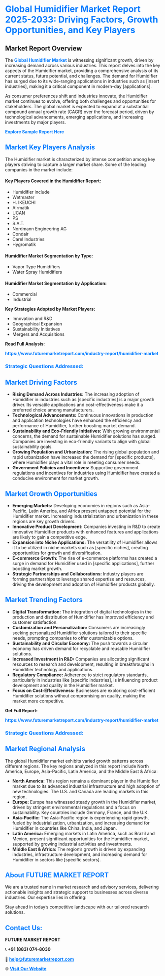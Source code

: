 <h1 style="color: #007BFF;">Global Humidifier Market Report 2025-2033: Driving Factors, Growth Opportunities, and Key Players</h1>

<section id="overview">
<h2>Market Report Overview</h2>
<p>The <a href="https://www.futuremarketreport.com/industry-report/humidifier-market" style="color: #007BFF; text-decoration: none;"><strong>Global Humidifier Market</strong></a> is witnessing significant growth, driven by increasing demand across various industries. This report delves into the key aspects of the Humidifier market, providing a comprehensive analysis of its current status, future potential, and challenges. The demand for Humidifier has surged due to its wide-ranging applications in industries such as [insert industries], making it a critical component in modern-day [applications].</p>
<p>As consumer preferences shift and industries innovate, the Humidifier market continues to evolve, offering both challenges and opportunities for stakeholders. The global market is expected to expand at a substantial compound annual growth rate (CAGR) over the forecast period, driven by technological advancements, emerging applications, and increasing investments by major players.</p>
</section>

<section id="overview">
<p><a href="https://www.futuremarketreport.com/request-sample/reportId=101546" style="color: #007BFF; text-decoration: none;"><strong>Explore Sample Report Here</strong></a></p>
</section>

<section id="key-players">
<h2 style="color: #007BFF;">Market Key Players Analysis</h2>
<p>The Humidifier market is characterized by intense competition among key players striving to capture a larger market share. Some of the leading companies in the market include:</p>
<h4>Key Players Covered in the Humidifier Report:</h4>
<ul><li>Humidifier include</li><li>Wetmaster</li><li>H. IKEUCHI</li><li>Airmatik</li><li>UCAN</li><li>PS</li><li>S.A.T.</li><li>Nordmann Engineering AG</li><li>Condair</li><li>Carel Industries</li><li>Hygromatik</li></ul>
<h4>Humidifier Market Segmentation by Type:</h4>
<ul><li>Vapor Type Humidifiers</li><li>Water Spray Humidifiers</li></ul>

<h4>Humidifier Market Segmentation by Application:</h4>
<ul><li>Commercial</li><li>Industrial</li></ul>
<p><strong>Key Strategies Adopted by Market Players:</strong></p>
<ul>
<li>Innovation and R&D</li>
<li>Geographical Expansion</li>
<li>Sustainability Initiatives</li>
<li>Mergers and Acquisitions</li>
</ul>
</section>

<section>
<p><strong>Read Full Analysis: </strong></p><a href="https://www.futuremarketreport.com/industry-report/humidifier-market" style="color: #007BFF; text-decoration: none;"><strong>https://www.futuremarketreport.com/industry-report/humidifier-market</strong></a>
<h3 style="color: #007BFF;">Strategic Questions Addressed:</h3>
</section>

<section id="driving-factors">
<h2 style="color: #007BFF;">Market Driving Factors</h2>
<ul>
<li><strong>Rising Demand Across Industries:</strong> The increasing adoption of Humidifier in industries such as [specific industries] is a major growth driver. Its versatile applications and cost-effectiveness make it a preferred choice among manufacturers.</li>
<li><strong>Technological Advancements:</strong> Continuous innovations in production and application technologies have enhanced the efficiency and performance of Humidifier, further boosting market demand.</li>
<li><strong>Sustainability and Eco-Friendly Initiatives:</strong> With growing environmental concerns, the demand for sustainable Humidifier solutions has surged. Companies are investing in eco-friendly variants to align with global sustainability goals.</li>
<li><strong>Growing Population and Urbanization:</strong> The rising global population and rapid urbanization have increased the demand for [specific products], where Humidifier plays a vital role in meeting consumer needs.</li>
<li><strong>Government Policies and Incentives:</strong> Supportive government regulations and incentives for industries using Humidifier have created a conducive environment for market growth.</li>
</ul>
</section>

<section id="growth-opportunities">
<h2 style="color: #007BFF;">Market Growth Opportunities</h2>
<ul>
<li><strong>Emerging Markets:</strong> Developing economies in regions such as Asia-Pacific, Latin America, and Africa present untapped potential for the Humidifier market. Increasing industrialization and urbanization in these regions are key growth drivers.</li>
<li><strong>Innovative Product Development:</strong> Companies investing in R&D to create innovative Humidifier products with enhanced features and applications are likely to gain a competitive edge.</li>
<li><strong>Expansion into Niche Applications:</strong> The versatility of Humidifier allows it to be utilized in niche markets such as [specific niches], creating opportunities for growth and diversification.</li>
<li><strong>E-commerce Growth:</strong> The rise of e-commerce platforms has created a surge in demand for Humidifier used in [specific applications], further boosting market growth.</li>
<li><strong>Strategic Partnerships and Collaborations:</strong> Industry players are forming partnerships to leverage shared expertise and resources, driving the development and adoption of Humidifier products globally.</li>
</ul>
</section>

<section id="trending-factors">
<h2 style="color: #007BFF;">Market Trending Factors</h2>
<ul>
<li><strong>Digital Transformation:</strong> The integration of digital technologies in the production and distribution of Humidifier has improved efficiency and customer satisfaction.</li>
<li><strong>Customization and Personalization:</strong> Consumers are increasingly seeking personalized Humidifier solutions tailored to their specific needs, prompting companies to offer customizable options.</li>
<li><strong>Sustainability and Circular Economy:</strong> The push towards a circular economy has driven demand for recyclable and reusable Humidifier solutions.</li>
<li><strong>Increased Investment in R&D:</strong> Companies are allocating significant resources to research and development, resulting in breakthroughs in Humidifier technology and applications.</li>
<li><strong>Regulatory Compliance:</strong> Adherence to strict regulatory standards, particularly in industries like [specific industries], is influencing product development and quality in the Humidifier market.</li>
<li><strong>Focus on Cost-Effectiveness:</strong> Businesses are exploring cost-efficient Humidifier solutions without compromising on quality, making the market more competitive.</li>
</ul>
</section>

<section>
<p><strong>Get Full Report: </strong></p><a href="https://www.futuremarketreport.com/industry-report/humidifier-market" style="color: #007BFF; text-decoration: none;"><strong>https://www.futuremarketreport.com/industry-report/humidifier-market</strong></a>
<h3 style="color: #007BFF;">Strategic Questions Addressed:</h3>
</section>


<section id="regional-analysis">
<h2 style="color: #007BFF;">Market Regional Analysis</h2>
<p>The global Humidifier market exhibits varied growth patterns across different regions. The key regions analyzed in this report include North America, Europe, Asia-Pacific, Latin America, and the Middle East & Africa:</p>
<ul>
<li><strong>North America:</strong> This region remains a dominant player in the Humidifier market due to its advanced industrial infrastructure and high adoption of new technologies. The U.S. and Canada are leading markets in this region.</li>
<li><strong>Europe:</strong> Europe has witnessed steady growth in the Humidifier market, driven by stringent environmental regulations and a focus on sustainability. Key countries include Germany, France, and the U.K.</li>
<li><strong>Asia-Pacific:</strong> The Asia-Pacific region is experiencing rapid growth, fueled by industrialization, urbanization, and increasing demand for Humidifier in countries like China, India, and Japan.</li>
<li><strong>Latin America:</strong> Emerging markets in Latin America, such as Brazil and Mexico, present significant opportunities for the Humidifier market, supported by growing industrial activities and investments.</li>
<li><strong>Middle East & Africa:</strong> The region’s growth is driven by expanding industries, infrastructure development, and increasing demand for Humidifier in sectors like [specific sectors].</li>
</ul>
</section>

<footer>
<h2 style="color: #007BFF;">About FUTURE MARKET REPORT</h2>
<p>We are a trusted name in market research and advisory services, delivering actionable insights and strategic support to businesses across diverse industries. Our expertise lies in offering:</p>

<p>Stay ahead in today’s competitive landscape with our tailored research solutions.</p>

<h2 style="color: #007BFF;">Contact Us:</h2>
<p><strong>FUTURE MARKET REPORT</strong></p>
<p>📞 <strong>+91 (883) 074-8030</strong></p>
<p>📧 <strong><a href="mailto:help@futuremarketreport.com" style="color: #007BFF;">help@futuremarketreport.com</a></strong></p>
<p>🌐 <strong><a href="https://www.futuremarketreport.com/" style="color: #007BFF;">Visit Our Website</a></strong></p>
</footer>